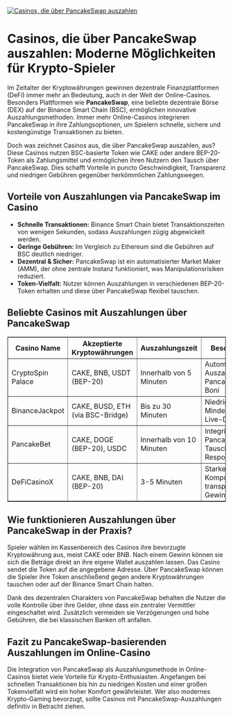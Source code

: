 [![Casinos, die über PancakeSwap auszahlen](https://123-caf.pages.dev/gitsignup.png)](https://vrmoo.ru/Bt82HjjY)

<h1>Casinos, die über PancakeSwap auszahlen: Moderne Möglichkeiten für Krypto-Spieler</h1>  <p>Im Zeitalter der Kryptowährungen gewinnen dezentrale Finanzplattformen (DeFi) immer mehr an Bedeutung, auch in der Welt der Online-Casinos. Besonders Plattformen wie <strong>PancakeSwap</strong>, eine beliebte dezentrale Börse (DEX) auf der Binance Smart Chain (BSC), ermöglichen innovative Auszahlungsmethoden. Immer mehr Online-Casinos integrieren PancakeSwap in ihre Zahlungsoptionen, um Spielern schnelle, sichere und kostengünstige Transaktionen zu bieten.</p>  <p>Doch was zeichnet Casinos aus, die über PancakeSwap auszahlen, aus? Diese Casinos nutzen BSC-basierte Token wie CAKE oder andere BEP-20-Token als Zahlungsmittel und ermöglichen ihren Nutzern den Tausch über PancakeSwap. Dies schafft Vorteile in puncto Geschwindigkeit, Transparenz und niedrigen Gebühren gegenüber herkömmlichen Zahlungswegen.</p>  <h2>Vorteile von Auszahlungen via PancakeSwap im Casino</h2> <ul>   <li><strong>Schnelle Transaktionen:</strong> Binance Smart Chain bietet Transaktionszeiten von wenigen Sekunden, sodass Auszahlungen zügig abgewickelt werden.</li>   <li><strong>Geringe Gebühren:</strong> Im Vergleich zu Ethereum sind die Gebühren auf BSC deutlich niedriger.</li>   <li><strong>Dezentral & Sicher:</strong> PancakeSwap ist ein automatisierter Market Maker (AMM), der ohne zentrale Instanz funktioniert, was Manipulationsrisiken reduziert.</li>   <li><strong>Token-Vielfalt:</strong> Nutzer können Auszahlungen in verschiedenen BEP-20-Token erhalten und diese über PancakeSwap flexibel tauschen.</li> </ul>  <h2>Beliebte Casinos mit Auszahlungen über PancakeSwap</h2> <table border="1" cellpadding="8" cellspacing="0" style="border-collapse: collapse; width: 100%;">   <thead>     <tr>       <th>Casino Name</th>       <th>Akzeptierte Kryptowährungen</th>       <th>Auszahlungszeit</th>       <th>Besonderheiten</th>     </tr>   </thead>   <tbody>     <tr>       <td>CryptoSpin Palace</td>       <td>CAKE, BNB, USDT (BEP-20)</td>       <td>Innerhalb von 5 Minuten</td>       <td>Automatische Auszahlung via PancakeSwap, VIP-Boni</td>     </tr>     <tr>       <td>BinanceJackpot</td>       <td>CAKE, BUSD, ETH (via BSC-Bridge)</td>       <td>Bis zu 30 Minuten</td>       <td>Niedrige Mindestauszahlung, Live-Dealer-Spiele</td>     </tr>     <tr>       <td>PancakeBet</td>       <td>CAKE, DOGE (BEP-20), USDC</td>       <td>Innerhalb von 10 Minuten</td>       <td>Integrierte PancakeSwap-Tauschfunktion, Responsive Design</td>     </tr>     <tr>       <td>DeFiCasinoX</td>       <td>CAKE, BNB, DAI (BEP-20)</td>       <td>3-5 Minuten</td>       <td>Starke DeFi-Komponenten, transparente Gewinnchancen</td>     </tr>   </tbody> </table>  <h2>Wie funktionieren Auszahlungen über PancakeSwap in der Praxis?</h2> <p>Spieler wählen im Kassenbereich des Casinos ihre bevorzugte Kryptowährung aus, meist CAKE oder BNB. Nach einem Gewinn können sie sich die Beträge direkt an ihre eigene Wallet auszahlen lassen. Das Casino sendet die Token auf die angegebene Adresse. Über PancakeSwap können die Spieler ihre Token anschließend gegen andere Kryptowährungen tauschen oder auf der Binance Smart Chain halten.</p>  <p>Dank des dezentralen Charakters von PancakeSwap behalten die Nutzer die volle Kontrolle über ihre Gelder, ohne dass ein zentraler Vermittler eingeschaltet wird. Zusätzlich vermeiden sie Verzögerungen und hohe Gebühren, die bei klassischen Banken oft anfallen.</p>  <h2>Fazit zu PancakeSwap-basierenden Auszahlungen im Online-Casino</h2> <p>Die Integration von PancakeSwap als Auszahlungsmethode in Online-Casinos bietet viele Vorteile für Krypto-Enthusiasten. Angefangen bei schnellen Transaktionen bis hin zu niedrigen Kosten und einer großen Tokenvielfalt wird ein hoher Komfort gewährleistet. Wer also modernes Krypto-Gaming bevorzugt, sollte Casinos mit PancakeSwap-Auszahlungen definitiv in Betracht ziehen.</p>